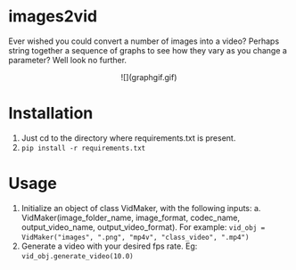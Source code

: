 # images2vid
Ever wished you could convert a number of images into a video? Perhaps string together a sequence of graphs to see how they vary as you change a parameter? Well look no further.

<p align="center">
![](graphgif.gif)
</p>

# Installation
1. Just cd to the directory where requirements.txt is present.
2. ```pip install -r requirements.txt```

# Usage
1. Initialize an object of class VidMaker, with the following inputs:
   a. VidMaker(image_folder_name, image_format, codec_name, output_video_name, output_video_format). 
   For example:
       ```vid_obj = VidMaker("images", ".png", "mp4v", "class_video", ".mp4")```
2. Generate a video with your desired fps rate.
   Eg: ```vid_obj.generate_video(10.0)```
